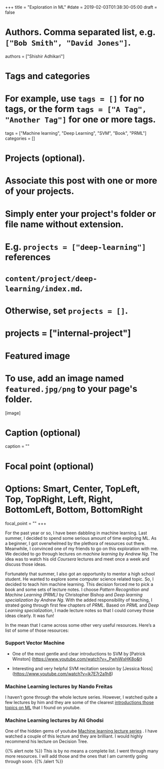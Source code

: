 +++
title = "Exploration in ML"
#date = 2019-02-03T01:38:30-05:00
draft = false

# Authors. Comma separated list, e.g. `["Bob Smith", "David Jones"]`.
authors = ["Shishir Adhikari"]

# Tags and categories
# For example, use `tags = []` for no tags, or the form `tags = ["A Tag", "Another Tag"]` for one or more tags.
tags = ["Machine learning", "Deep Learning", "SVM", "Book", "PRML"]
categories = []

# Projects (optional).
#   Associate this post with one or more of your projects.
#   Simply enter your project's folder or file name without extension.
#   E.g. `projects = ["deep-learning"]` references
#   `content/project/deep-learning/index.md`.
#   Otherwise, set `projects = []`.
# projects = ["internal-project"]

# Featured image
# To use, add an image named `featured.jpg/png` to your page's folder.
[image]
  # Caption (optional)
  caption = ""

  # Focal point (optional)
  # Options: Smart, Center, TopLeft, Top, TopRight, Left, Right, BottomLeft, Bottom, BottomRight
  focal_point = ""
+++

For the past year or so, I have been dabbling in machine learning. Last summer, I decided to spend some serious amount of time exploring ML. As a beginner, I got overwhelmed by the plethora of resources out there. Meanwhile, I convinced one of my friends to go on this exploration with me. We decided to go through lectures on _machine learning by Andrew Ng_. The idea was to watch his old _Coursera_ lectures and meet once a week and discuss those ideas.

Fortunately that summer, I also got an opportunity to mentor a high school student. He wanted to explore some computer science related topic. So, I decided to teach him machine learning. This decision forced me to pick a book and some sets of lecture notes. I choose _Pattern Recognition and Machine Learning (PRML)_ by Christopher Bishop and _Deep learning specialization by Andrew Ng_. With the added responsibility of teaching, I strated going through first few chapters of _PRML_. Based on _PRML_ and _Deep Learning specialization_, I made lecture notes so that I could convey those ideas clearly. It was fun!

In the mean that I came across some other very useful resources. Here’s a list of some of those resources:
### Support Vector Machine

  * One of the most gentle and clear introductions to SVM by [Patrick Winston] (https://www.youtube.com/watch?v=_PwhiWxHK8o&t)

  * Interesting and very helpful SVM recitation session by [Jessica Noss] (https://www.youtube.com/watch?v=ik7E7r2a1h8)

###  Machine Learning lectures by Nando Freitas
I haven’t gone through the whole lecture series. However, I watched quite a few lectures by him and they are some of the clearest [introductions those topics on ML](https://www.youtube.com/watch?v=w2OtwL5T1ow&list=PLE6Wd9FR--EdyJ5lbFl8UuGjecvVw66F6) that I found on youtube.

###  Machine Learning lectures by Ali Ghodsi
One of the hidden gems of youtube [Machine learning lecture series](https://www.youtube.com/channel/UCKJNzy_GuvX3SAg3ipaGa8A/playlists)
. I have watched a couple of this lecture and they are brilliant. I would highly recommend his lecture on Decision Tree.

{{% alert note %}}
This is by no means a complete list. I went through many more resources. I will add those and the ones that I am currently going through soon.
{{% /alert %}}
